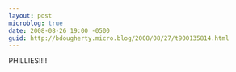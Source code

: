 ```yaml
---
layout: post
microblog: true
date: 2008-08-26 19:00 -0500
guid: http://bdougherty.micro.blog/2008/08/27/t900135814.html
---
```

PHILLIES!!!!
